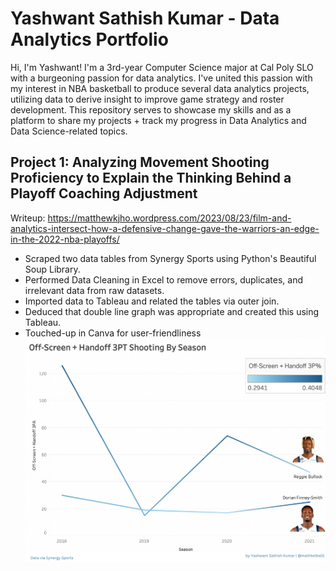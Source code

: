 # Yashwant Sathish Kumar - Data Analytics Portfolio

Hi, I'm Yashwant! I'm a 3rd-year Computer Science major at Cal Poly SLO with a burgeoning passion for data analytics. I've united this passion with my interest in NBA basketball to produce several data analytics projects, utilizing data to derive insight to improve game strategy and roster development. This repository serves to showcase my skills and as a platform to share my projects + track my progress in Data Analytics and Data Science-related topics.

## Project 1: Analyzing Movement Shooting Proficiency to Explain the Thinking Behind a Playoff Coaching Adjustment

Writeup: https://matthewkjho.wordpress.com/2023/08/23/film-and-analytics-intersect-how-a-defensive-change-gave-the-warriors-an-edge-in-the-2022-nba-playoffs/

* Scraped two data tables from Synergy Sports using Python's Beautiful Soup Library.
* Performed Data Cleaning in Excel to remove errors, duplicates, and irrelevant data from raw datasets.
* Imported data to Tableau and related the tables via outer join.
* Deduced that double line graph was appropriate and created this using Tableau.
* Touched-up in Canva for user-friendliness
![Mavs Movement Shooting](MavsMovementShooting.png)
